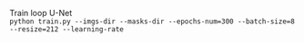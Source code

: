Train loop U-Net <br>
`python train.py --imgs-dir --masks-dir --epochs-num=300 --batch-size=8 --resize=212 --learning-rate `
